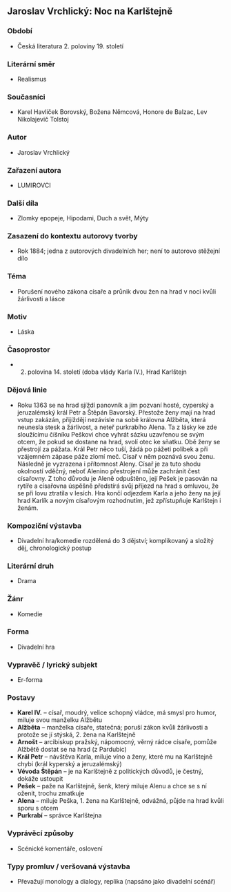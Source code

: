 ## Jaroslav Vrchlický: Noc na Karlštejně

### Období
- Česká literatura 2. poloviny 19. století

### Literární směr
- Realismus

### Současníci
- Karel Havliček Borovský, Božena Němcová, Honore de Balzac, Lev Nikolajevič Tolstoj

### Autor
- Jaroslav Vrchlický

### Zařazení autora
- LUMIROVCI

### Další díla
- Zlomky epopeje, Hipodami, Duch a svět, Mýty

### Zasazení do kontextu autorovy tvorby
- Rok 1884; jedna z autorových divadelních her; není to autorovo stěžejní dílo

### Téma
- Porušení nového zákona císaře a průnik dvou žen na hrad v noci kvůli žárlivosti a lásce

### Motiv
- Láska

### Časoprostor
- 2. polovina 14. století (doba vlády Karla IV.), Hrad Karlštejn

### Dějová linie
- Roku 1363 se na hrad sjíždí panovník a jím pozvaní hosté, cyperský a jeruzalémský král Petr a Štěpán Bavorský. Přestože ženy mají na hrad vstup zakázán, přijíždějí nezávisle na sobě královna Alžběta, která neunesla stesk a žárlivost, a neteř purkrabího Alena. Ta z lásky ke zde sloužícímu číšníku Peškovi chce vyhrát sázku uzavřenou se svým otcem, že pokud se dostane na hrad, svolí otec ke sňatku. Obě ženy se přestrojí za pážata. Král Petr něco tuší, žádá po pážeti polibek a při vzájemném zápase páže zlomí meč. Císař v něm poznává svou ženu. Následně je vyzrazena i přítomnost Aleny. Císař je za tuto shodu okolností vděčný, neboť Alenino přestrojení může zachránit čest císařovny. Z toho důvodu je Aleně odpuštěno, její Pešek je pasován na rytíře a císařovna úspěšně předstírá svůj příjezd na hrad s omluvou, že se při lovu ztratila v lesích. Hra končí odjezdem Karla a jeho ženy na její hrad Karlík a novým císařovým rozhodnutím, jež zpřístupňuje Karlštejn i ženám.

### Kompoziční výstavba
- Divadelní hra/komedie rozdělená do 3 dějství; komplikovaný a složitý děj, chronologický postup

### Literární druh
- Drama

### Žánr
- Komedie

### Forma
- Divadelní hra

### Vypravěč / lyrický subjekt
- Er-forma

### Postavy
- **Karel IV.** – císař, moudrý, velice schopný vládce, má smysl pro humor, miluje svou manželku Alžbětu  
- **Alžběta** – manželka císaře, statečná; poruší zákon kvůli žárlivosti a protože se jí stýská, 2. žena na Karlštejně  
- **Arnošt** – arcibiskup pražský, nápomocný, věrný rádce císaře, pomůže Alžbětě dostat se na hrad (z Pardubic)  
- **Král Petr** – návštěva Karla, miluje víno a ženy, které mu na Karlštejně chybí (král kyperský a jeruzalémský)  
- **Vévoda Štěpán** – je na Karlštejně z politických důvodů, je čestný, dokáže ustoupit  
- **Pešek** – paže na Karlštejně, šenk, který miluje Alenu a chce se s ní oženit, trochu zmatkuje  
- **Alena** – miluje Peška, 1. žena na Karlštejně, odvážná, půjde na hrad kvůli sporu s otcem  
- **Purkrabí** – správce Karlštejna

### Vyprávěcí způsoby
- Scénické komentáře, oslovení

### Typy promluv / veršovaná výstavba
- Převažují monology a dialogy, replika (napsáno jako divadelní scénář)
